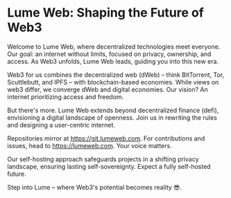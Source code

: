 # Lume Web: Shaping the Future of Web3

Welcome to Lume Web, where decentralized technologies meet everyone. Our goal: an internet without limits, focused on privacy, ownership, and access. As Web3 unfolds, Lume Web leads, guiding you into this new era.

Web3 for us combines the decentralized web (dWeb) – think BitTorrent, Tor, Scuttlebutt, and IPFS – with blockchain-based economies. While views on web3 differ, we converge dWeb and digital economies. Our vision? An internet prioritizing access and freedom.

But there's more. Lume Web extends beyond decentralized finance (defi), envisioning a digital landscape of openness. Join us in rewriting the rules and designing a user-centric internet.

Repositories mirror at https://git.lumeweb.com. For contributions and issues, head to https://lumeweb.com. Your voice matters.

Our self-hosting approach safeguards projects in a shifting privacy landscape, ensuring lasting self-sovereignty. Expect a fully self-hosted future.

Step into Lume – where Web3's potential becomes reality 😎.
